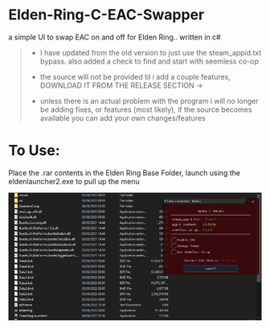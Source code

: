 # Elden-Ring-C-EAC-Swapper
a simple UI to swap EAC on and off for Elden Ring.. written in c#

> - I have updated from the old version to just use the steam_appid.txt bypass. also added a check to find and start with seemless co-op
>
> - the source will not be provided til i add a couple features, DOWNLOAD IT FROM THE RELEASE SECTION ->
>
> - unless there is an actual problem with the program i will no longer be adding fixes, or features (most likely), if the source becomes available you can add your own changes/features

# To Use:
Place the .rar contents in the Elden Ring Base Folder, launch using the eldenlauncher2.exe to pull up the menu

![Screenshot](screenshot.PNG)
